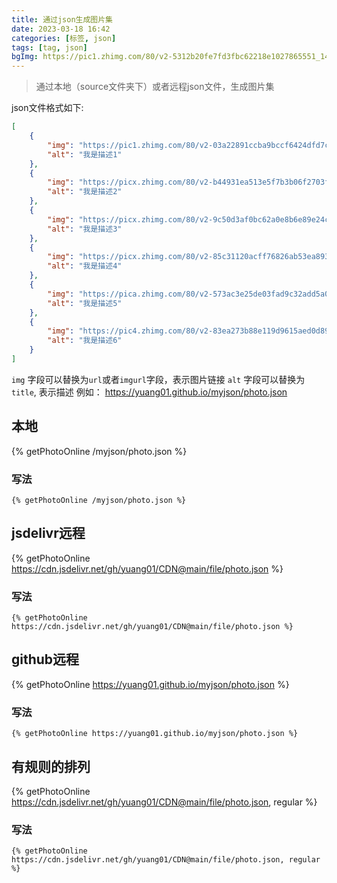 ```yaml
---
title: 通过json生成图片集
date: 2023-03-18 16:42
categories: [标签, json]
tags: [tag, json]
bgImg: https://pic1.zhimg.com/80/v2-5312b20fe7fd3fbc62218e1027865551_1440w.webp?source=1940ef5c
---
```

>通过本地（source文件夹下）或者远程json文件，生成图片集

json文件格式如下:
``` json
[
    {
        "img": "https://pic1.zhimg.com/80/v2-03a22891ccba9bccf6424dfd7cbf4be7_1440w.webp",
        "alt": "我是描述1"
    },
    {
        "img": "https://picx.zhimg.com/80/v2-b44931ea513e5f7b3b06f2703f79653c_1440w.webp",
        "alt": "我是描述2"
    },
    {
        "img": "https://picx.zhimg.com/80/v2-9c50d3af0bc62a0e8b6e89e24c769317_1440w.webp",
        "alt": "我是描述3"
    },
    {
        "img": "https://picx.zhimg.com/80/v2-85c31120acff76826ab53ea8934ef4bb_1440w.webp",
        "alt": "我是描述4"
    },
    {
        "img": "https://pica.zhimg.com/80/v2-573ac3e25de03fad9c32add5a05e5cfc_1440w.webp",
        "alt": "我是描述5"
    },
    {
        "img": "https://pic4.zhimg.com/80/v2-83ea273b88e119d9615aed0d89aad4ab_1440w.webp",
        "alt": "我是描述6"
    }
]
```


`img` 字段可以替换为`url`或者`imgurl`字段，表示图片链接
`alt` 字段可以替换为`title`, 表示描述
例如： https://yuang01.github.io/myjson/photo.json

## 本地
{% getPhotoOnline /myjson/photo.json %}
### 写法
```
{% getPhotoOnline /myjson/photo.json %}
```

## jsdelivr远程
{% getPhotoOnline https://cdn.jsdelivr.net/gh/yuang01/CDN@main/file/photo.json %}
### 写法
```
{% getPhotoOnline https://cdn.jsdelivr.net/gh/yuang01/CDN@main/file/photo.json %}
```
## github远程
{% getPhotoOnline https://yuang01.github.io/myjson/photo.json %}
### 写法
```
{% getPhotoOnline https://yuang01.github.io/myjson/photo.json %}
```

## 有规则的排列
{% getPhotoOnline https://cdn.jsdelivr.net/gh/yuang01/CDN@main/file/photo.json, regular %}
### 写法
```
{% getPhotoOnline https://cdn.jsdelivr.net/gh/yuang01/CDN@main/file/photo.json, regular %}
```